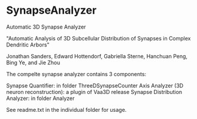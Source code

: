 # SynapseAnalyzer
Automatic 3D Synapse Analyzer

"Automatic Analysis of 3D Subcellular Distribution of Synapses in Complex Dendritic Arbors"


Jonathan Sanders, Edward Hottendorf, Gabriella Sterne, Hanchuan Peng, Bing Ye, and Jie Zhou

The compelte synapse analyzer contains 3 components:

Synapse Quantifier:   in folder ThreeDSynapseCounter
Axis Analyzer (3D neuron reconstruction):  a plugin of Vaa3D release
Synapse Distribution Analyzer:  in folder Analyzer

See readme.txt in the individual folder for usage.
